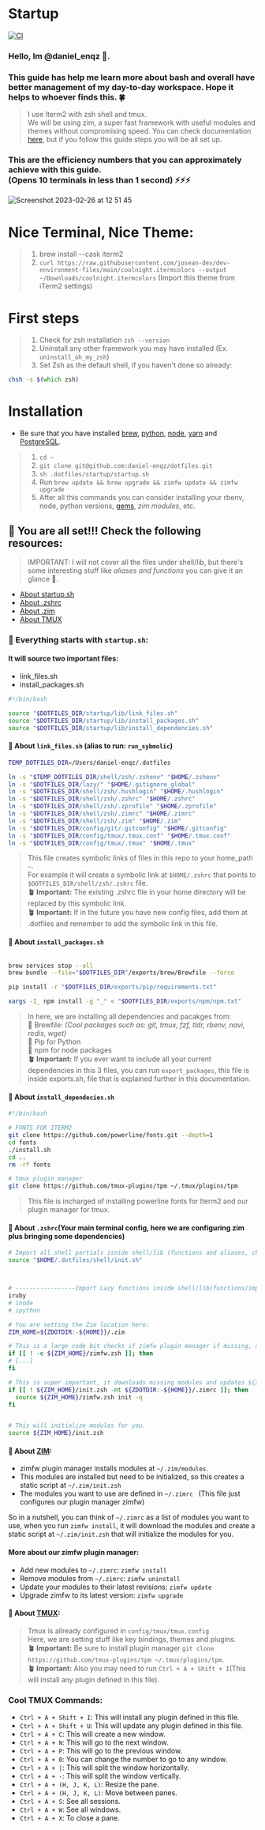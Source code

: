 # Startup
[![CI](https://github.com/daniel-enqz/dotfiles/actions/workflows/main.yaml/badge.svg)](https://github.com/daniel-enqz/dotfiles/actions/workflows/main.yaml)
### Hello, Im @daniel_enqz 👋. <br>
### This guide has help me learn more about bash and overall have better management of my day-to-day workspace. Hope it helps to whoever finds this. 🍀

> I use Iterm2 with zsh shell and tmux.<br>
> We will be using zim, a super fast framework with useful modules and themes without compromising speed. You can check documentation [here](https://github.com/zimfw/zimfw#manual-installation), but if you follow this guide steps you will be all set up.

### This are the efficiency numbers that you can approximately achieve with this guide. <br> (Opens 10 terminals in less than 1 second) ⚡️⚡️⚡️
![Screenshot 2023-02-26 at 12 51 45](https://user-images.githubusercontent.com/72522628/221430646-8f050482-9824-482f-87f6-b9ade4c4710a.jpg)

# Nice Terminal, Nice Theme:
> 1. brew install --cask iterm2
> 2. `curl https://raw.githubusercontent.com/josean-dev/dev-environment-files/main/coolnight.itermcolors --output ~/Downloads/coolnight.itermcolors` (Import this theme from iTerm2 settings)

# First steps
> 1. Check for zsh installation `zsh --version`
> 2. Uninstall any other framework you may have installed (Ex. `uninstall_oh_my_zsh`)
> 3. Set Zsh as the default shell, if you haven't done so already:

```zsh
chsh -s $(which zsh)
````

# Installation
- Be sure that you have installed [brew](https://github.com/lewagon/setup/blob/master/macos.md#homebrew), [python](https://github.com/lewagon/data-setup/blob/master/macOS.md#installing-python-with-pyenv), [node](https://github.com/lewagon/setup/blob/master/macos.md#nodejs), [yarn](https://github.com/lewagon/setup/blob/master/macos.md#yarn) and [PostgreSQL](https://github.com/lewagon/setup/blob/master/macos.md#postgresql).

> 1. `cd ~`
> 2. `git clone git@github.com:daniel-enqz/dotfiles.git`
> 3. `sh .dotfiles/startup/startup.sh`
> 4. Run `brew update && brew upgrade && zimfw update && zimfw upgrade`
> 5. After all this commands you can consider installing your rbenv, node, python versions, [gems](https://github.com/lewagon/setup/blob/master/macos.md#ruby), *zim modules*, etc.

## 🎉 You are all set!!! Check the following resources:
> IMPORTANT: I will not cover all the files under shell/lib, but there's some interesting stuff like _aliases and functions_ you can give it an glance 👀.
- [About startup.sh](https://github.com/daniel-enqz/dotfiles/blob/main/README.md#-everything-starts-with-startupsh)
- [About .zshrc](https://github.com/daniel-enqz/dotfiles/blob/main/README.md#-everything-starts-with-startupsh)
- [About .zim](https://github.com/daniel-enqz/dotfiles/blob/main/README.md#-everything-starts-with-startupsh)
- [About TMUX](https://github.com/daniel-enqz/dotfiles/blob/main/README.md#-about-tmux)

### 🌱 Everything starts with `startup.sh`:

#### It will source two important files:
- link_files.sh
- install_packages.sh

```bash
#!/bin/bash

source "$DOTFILES_DIR/startup/lib/link_files.sh"
source "$DOTFILES_DIR/startup/lib/install_packages.sh"
source "$DOTFILES_DIR/startup/lib/install_dependencies.sh"
```

#### 🦦 About `link_files.sh` (alias to run: `run_sybmolic`)

```bash
TEMP_DOTFILES_DIR=/Users/daniel-enqz/.dotfiles

ln -s "$TEMP_DOTFILES_DIR/shell/zsh/.zshenv" "$HOME/.zshenv"
ln -s "$DOTFILES_DIR/lazy/" "$HOME/.gitignore_global"
ln -s "$DOTFILES_DIR/shell/zsh/.hushlogin" "$HOME/.hushlogin"
ln -s "$DOTFILES_DIR/shell/zsh/.zshrc" "$HOME/.zshrc"
ln -s "$DOTFILES_DIR/shell/zsh/.zprofile" "$HOME/.zprofile"
ln -s "$DOTFILES_DIR/shell/zsh/.zimrc" "$HOME/.zimrc"
ln -s "$DOTFILES_DIR/shell/zsh/.zim" "$HOME/.zim"
ln -s "$DOTFILES_DIR/config/git/.gitconfig" "$HOME/.gitconfig"
ln -s "$DOTFILES_DIR/config/tmux/.tmux.conf" "$HOME/.tmux.conf"
ln -s "$DOTFILES_DIR/config/tmux/.tmux" "$HOME/.tmux"
```

> This file creates symbolic links of files in this repo to your home_path `~`. <br>
> For example it will create a symbolic link at `$HOME/.zshrc` that points to `$DOTFILES_DIR/shell/zsh/.zshrc` file. <br>
> **🪴 Important:** The existing .zshrc file in your home directory will be replaced by this symbolic link.<br>
> **🪴 Important:** If in the future you have new config files, add them at .dotfiles and remember to add the symbolic link in this file.

#### 🦦 About `install_packages.sh`

```bash

brew services stop --all
brew bundle --file="$DOTFILES_DIR"/exports/brew/Brewfile --force

pip install -r "$DOTFILES_DIR/exports/pip/requirements.txt"

xargs -I_ npm install -g "_" < "$DOTFILES_DIR/exports/npm/npm.txt"

```

> In here, we are installing all dependencies and pacakges from:<br>
> 🍺 Brewfile: _(Cool packages such as: git, tmux, fzf, tldr, rbenv, navi, redis, wget)_ <br>
> 🐍 Pip for Python <br>
> 🧼 npm for node packages <br>
> **🪴 Important:** If you ever want to include all your current dependencies in this 3 files, you can run `export_packages`, this file is inside exports.sh, file that is explained further in this documentation.

#### 🦦 About `install_dependecies.sh`

```bash
#!/bin/bash

# FONTS FOR ITERM2
git clone https://github.com/powerline/fonts.git --depth=1
cd fonts
./install.sh
cd ..
rm -rf fonts

# tmux plugin manager
git clone https://github.com/tmux-plugins/tpm ~/.tmux/plugins/tpm

```
> This file is incharged of installing powerline fonts for Iterm2 and our plugin manager for tmux.

#### 🦦 About `.zshrc`(Your main terminal config, here we are configuring zim plus bringing some dependencies)

```zsh
# Import all shell partials isnide shell/lib (functions and aliases, check them out)
source "$HOME/.dotfiles/shell/init.sh"



# -----------------Import Lazy functions inside shell/lib/functions/imports.sh
iruby
# inode
# ipython

# You are setting the Zim location here:
ZIM_HOME=${ZDOTDIR:-${HOME}}/.zim

# This is a large code bit checks if zimfw plugin manager if missing, and downloads it.
if [[ ! -e ${ZIM_HOME}/zimfw.zsh ]]; then
# [...]
fi

# This is super important, it downloads missing modules and updates ${ZIM_HOME}/init.zsh if missing or outdated.
if [[ ! ${ZIM_HOME}/init.zsh -nt ${ZDOTDIR:-${HOME}}/.zimrc ]]; then
  source ${ZIM_HOME}/zimfw.zsh init -q
fi


# This will initialize modules for you.
source ${ZIM_HOME}/init.zsh
```
#### 🦦 About [ZIM](https://github.com/zimfw/zimfw#set-up-zshrc):

- zimfw plugin manager installs modules at `~/.zim/modules`.
- This modules are installed but need to be initialized, so this creates a static script at `~/.zim/init.zsh`
- The modules you want to use are defined in `~/.zimrc ` (This file just configures our plugin manager zimfw)

So in a nutshell, you can think of `~/.zimrc` as a list of modules you want to use, when you run `zimfw install`, it will download the modules and create a static script at `~/.zim/init.zsh` that will initialize the modules for you.

#### More about our zimfw plugin manager:

- Add new modules to `~/.zimrc`: `zimfw install`
- Remove modules from `~/.zimrc`: `zimfw uninstall`
- Update your modules to their latest revisions: `zimfw update`
- Upgrade zimfw to its latest version: `zimfw upgrade`

#### 🦦 About [TMUX](https://github.com/tmux):
> Tmux is allready configured in `config/tmux/tmux.config`<br>
> Here, we are setting stuff like key bindings, themes and plugins.<br>
> **🪴 Important:** Be sure to install plugin manager `git clone https://github.com/tmux-plugins/tpm ~/.tmux/plugins/tpm`.<br>
> **🪴 Important:** Also you may need to run `Ctrl + A + Shift + I`(This will install any plugin defined in this file).

### Cool TMUX Commands:
- `Ctrl + A + Shift + I`: This will install any plugin defined in this file.
- `Ctrl + A + Shift + U`: This will update any plugin defined in this file.
- `Ctrl + A + C`: This will create a new window.
- `Ctrl + A + N`: This will go to the next window.
- `Ctrl + A + P`: This will go to the previous window.
- `Ctrl + A + 0`: You can change the number to go to any window.
- `Ctrl + A + |`: This will split the window horizontally.
- `Ctrl + A + -`: This will split the window vertically.
- `Ctrl + A + (H, J, K, L)`: Resize the pane.
- `Ctrl + A + (H, J, K, L)`: Move between panes.
- `Ctrl + A + S`: See all sessions.
- `Ctrl + A + W`: See all windows.
- `Ctrl + A + X`: To close a pane.
